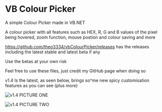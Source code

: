 # VB Colour Picker

A simple Colour Picker made in VB.NET

A colour picker with all features such as HEX, R, G and B values of the pixel being hovered, zoom function, mouse postion and colour saving and more

https://github.com/theo3334/vbColourPicker/releases has the releases including the latest stable and latest beta if any

Use the betas at your own risk

Feel free to use these files, just credit my GitHub page when doing so

v1.4 Is the latest, as seen below, brings so^me new spicy customisation features as you can see (plus more)

![v1.4 PICTURE ONE](https://i.imgur.com/d2GRFA3.png)

![v1.4 PICTURE TWO](https://i.imgur.com/wyV8Eno.png)
